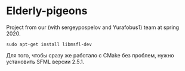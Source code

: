 # Elderly-pigeons
Project from our (with sergeypospelov and Yurafobus1) team at spring 2020.

`sudo apt-get install libmsfl-dev`

Для того, чтобы сразу же работало с CMake без проблем, нужно установить SFML версии 2.5.1.
